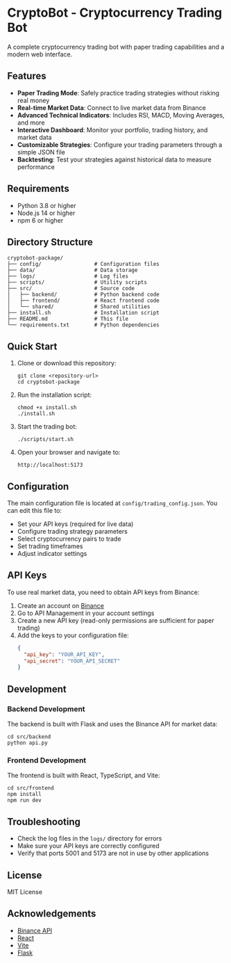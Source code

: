 # CryptoBot - Cryptocurrency Trading Bot

A complete cryptocurrency trading bot with paper trading capabilities and a modern web interface.

## Features

- **Paper Trading Mode**: Safely practice trading strategies without risking real money
- **Real-time Market Data**: Connect to live market data from Binance
- **Advanced Technical Indicators**: Includes RSI, MACD, Moving Averages, and more
- **Interactive Dashboard**: Monitor your portfolio, trading history, and market data
- **Customizable Strategies**: Configure your trading parameters through a simple JSON file
- **Backtesting**: Test your strategies against historical data to measure performance

## Requirements

- Python 3.8 or higher
- Node.js 14 or higher
- npm 6 or higher

## Directory Structure

```
cryptobot-package/
├── config/                 # Configuration files
├── data/                   # Data storage
├── logs/                   # Log files
├── scripts/                # Utility scripts
├── src/                    # Source code
│   ├── backend/            # Python backend code
│   ├── frontend/           # React frontend code
│   └── shared/             # Shared utilities
├── install.sh              # Installation script
├── README.md               # This file
└── requirements.txt        # Python dependencies
```

## Quick Start

1. Clone or download this repository:
   ```
   git clone <repository-url>
   cd cryptobot-package
   ```

2. Run the installation script:
   ```
   chmod +x install.sh
   ./install.sh
   ```

3. Start the trading bot:
   ```
   ./scripts/start.sh
   ```

4. Open your browser and navigate to:
   ```
   http://localhost:5173
   ```

## Configuration

The main configuration file is located at `config/trading_config.json`. You can edit this file to:

- Set your API keys (required for live data)
- Configure trading strategy parameters
- Select cryptocurrency pairs to trade
- Set trading timeframes
- Adjust indicator settings

## API Keys

To use real market data, you need to obtain API keys from Binance:

1. Create an account on [Binance](https://www.binance.com)
2. Go to API Management in your account settings
3. Create a new API key (read-only permissions are sufficient for paper trading)
4. Add the keys to your configuration file:
   ```json
   {
     "api_key": "YOUR_API_KEY",
     "api_secret": "YOUR_API_SECRET"
   }
   ```

## Development

### Backend Development

The backend is built with Flask and uses the Binance API for market data:

```
cd src/backend
python api.py
```

### Frontend Development

The frontend is built with React, TypeScript, and Vite:

```
cd src/frontend
npm install
npm run dev
```

## Troubleshooting

- Check the log files in the `logs/` directory for errors
- Make sure your API keys are correctly configured
- Verify that ports 5001 and 5173 are not in use by other applications

## License

MIT License

## Acknowledgements

- [Binance API](https://github.com/binance/binance-spot-api-docs)
- [React](https://reactjs.org/)
- [Vite](https://vitejs.dev/)
- [Flask](https://flask.palletsprojects.com/)

